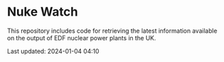 # Nuke Watch

This repository includes code for retrieving the latest information available on the output of EDF nuclear power plants in the UK.

Last updated: 2024-01-04 04:10